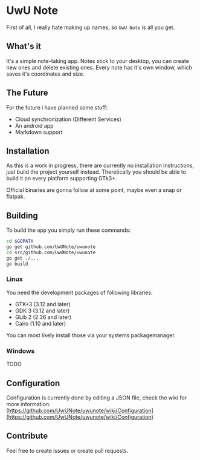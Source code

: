 # UwU Note

First of all, I really hate making up names, so `UwU Note` is all you get.

## What's it

It's a simple note-taking app. Notes stick to your desktop, you can create new ones and delete existing ones.
Every note has it's own window, which saves it's coordinates and size.

## The Future

For the future i have planned some stuff:

* Cloud synchronization (Different Services)
* An android app
* Markdown support

## Installation

As this is a work in progress, there are currently no installation instructions, just build the project yourself instead.
Theretically you should be able to build it on every platform supporting GTk3+.

Official binaries are gonna follow at some point, maybe even a snap or flatpak.

## Building

To build the app you simply run these commands:

```bash
cd $GOPATH
go get github.com/UwUNote/uwunote
cd src/github.com/UwUNote/uwunote
go get ./...
go build
```

### Linux

You need the development packages of following libraries:

* GTK+3 (3.12 and later)
* GDK 3 (3.12 and later)
* GLib 2 (2.36 and later)
* Cairo (1.10 and later)

You can most likely install those via your systems packagemanager.

### Windows

TODO

## Configuration

Configuration is currently done by editing a JSON file, check the wiki for more information:
[https://github.com/UwUNote/uwunote/wiki/Configuration](https://github.com/UwUNote/uwunote/wiki/Configuration)

## Contribute

Feel free to create issues or create pull requests.